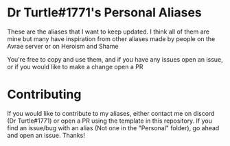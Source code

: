 # Dr Turtle#1771's Personal Aliases

These are the aliases that I want to keep updated. I think all of them are mine but many have inspiration from other aliases made by people on the Avrae server or on Heroism and Shame

You're free to copy and use them, and if you have any issues open an issue, or if you would like to make a change open a PR

# Contributing

If you would like to contribute to my aliases, either contact me on discord (Dr Turtle#1771) or open a PR using the template in this repository. If you find an issue/bug with an alias (Not one in the "Personal" folder), go ahead and open an issue. Thanks!